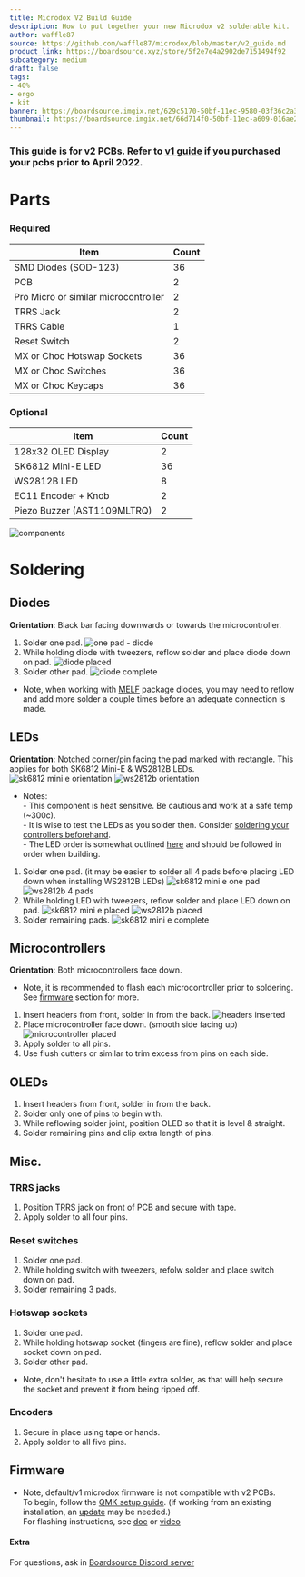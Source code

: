 ```yaml
---
title: Microdox V2 Build Guide
description: How to put together your new Microdox v2 solderable kit.
author: waffle87
source: https://github.com/waffle87/microdox/blob/master/v2_guide.md
product_link: https://boardsource.xyz/store/5f2e7e4a2902de7151494f92
subcategory: medium
draft: false
tags: 
- 40%
- ergo
- kit
banner: https://boardsource.imgix.net/629c5170-50bf-11ec-9580-03f36c2a30fa.jpg
thumbnail: https://boardsource.imgix.net/66d714f0-50bf-11ec-a609-016ae228379c.jpg?auto=format&ixlib=react-9.2.0&q=80&w=300&dpr=1
---
```


### This guide is for v2 PCBs. Refer to [v1 guide](v1_guide.md) if you purchased your pcbs prior to April 2022.

# Parts
### Required 
| Item | Count |
|------|-------|
| SMD Diodes (SOD-123) | 36 |
| PCB | 2 |
| Pro Micro or similar microcontroller | 2 |
| TRRS Jack | 2 | 
| TRRS Cable | 1 | 
| Reset Switch | 2 | 
| MX or Choc Hotswap Sockets | 36 | 
| MX or Choc Switches | 36 | 
| MX or Choc Keycaps | 36 |

### Optional 
| Item | Count | 
|------|-------|
| 128x32 OLED Display | 2 | 
| SK6812 Mini-E LED | 36 |
| WS2812B LED | 8 |
| EC11 Encoder + Knob | 2 |
| Piezo Buzzer (AST1109MLTRQ) | 2 |

![components](https://i.imgur.com/FEIkQC8.jpeg)

# Soldering
## Diodes
**Orientation**: Black bar facing downwards or towards the microcontroller.
1. Solder one pad.
![one pad - diode](https://i.imgur.com/BpFs8hm.jpeg)
2. While holding diode with tweezers, reflow solder and place diode down on pad.
![diode placed](https://i.imgur.com/6RBHm6E.jpeg)
3. Solder other pad.
![diode complete](https://i.imgur.com/SZJ47Yw.jpeg)
- Note, when working with [MELF](https://en.wikipedia.org/wiki/Metal_electrode_leadless_face) package diodes,
you may need to reflow and add more solder a couple times before an adequate connection is made.

## LEDs
**Orientation**: Notched corner/pin facing the pad marked with rectangle. This applies for both SK6812 Mini-E & WS2812B LEDs.
![sk6812 mini e orientation](https://i.imgur.com/EIdOVwT.jpeg)
![ws2812b orientation](https://i.imgur.com/pXG8wGq.jpeg)
- Notes: \
\- This component is heat sensitive. Be cautious and work at a safe temp (~300c). \
\- It is wise to test the LEDs as you solder then. Consider [soldering your controllers beforehand](https://github.com/waffle87/microdox/blob/master/v2_guide.md#microcontrollers). \
\- The LED order is somewhat outlined [here](https://github.com/qmk/qmk_firmware/blob/master/keyboards/boardsource/microdox/v2/v2.c#L8-#L17) and should be followed in order when building.
1. Solder one pad. (it may be easier to solder all 4 pads before placing LED down when installing WS2812B LEDs)
![sk6812 mini e one pad](https://i.imgur.com/N3e43eK.jpeg)
![ws2812b 4 pads](https://i.imgur.com/eAuOY2N.jpeg)
2. While holding LED with tweezers, reflow solder and place LED down on pad.
![sk6812 mini e placed](https://i.imgur.com/UNA4BMb.jpeg)
![ws2812b placed](https://i.imgur.com/tATAmL8.jpeg)
3. Solder remaining pads.
![sk6812 mini e complete](https://i.imgur.com/MTQPwNv.jpeg)

## Microcontrollers
**Orientation**: Both microcontrollers face down.
- Note, it is recommended to flash each microcontroller prior to soldering. See [firmware](https://github.com/waffle87/microdox/blob/master/v2_guide.md#firmware) section for more.
1. Insert headers from front, solder in from the back.
![headers inserted](https://i.imgur.com/tKdrLvl.jpeg)
2. Place microcontroller face down. (smooth side facing up)
![microcontroller placed](https://i.imgur.com/4gblRIt.jpeg)
3. Apply solder to all pins.
4. Use flush cutters or similar to trim excess from pins on each side.

## OLEDs
1. Insert headers from front, solder in from the back.
2. Solder only one of pins to begin with.
3. While reflowing solder joint, position OLED so that it is level & straight.
4. Solder remaining pins and clip extra length of pins.

## Misc.
### TRRS jacks
1. Position TRRS jack on front of PCB and secure with tape.
2. Apply solder to all four pins.
### Reset switches
1. Solder one pad.
2. While holding switch with tweezers, refolw solder and place switch down on pad.
3. Solder remaining 3 pads.
### Hotswap sockets
1. Solder one pad.
2. While holding hotswap socket (fingers are fine), reflow solder and place socket down on pad.
3. Solder other pad.
- Note, don't hesitate to use a little extra solder, as that will help secure the socket and prevent it from being ripped off.
### Encoders
1. Secure in place using tape or hands.
2. Apply solder to all five pins.

## Firmware
- Note, default/v1 microdox firmware is not compatible with v2 PCBs. \
To begin, follow the [QMK setup guide](https://docs.qmk.fm/#/newbs_getting_started). (if working from an existing installation, an [update](https://docs.qmk.fm/#/newbs_git_using_your_master_branch?id=updating-your-master-branch) may be needed.) \
For flashing instructions, see [doc](https://docs.qmk.fm/#/newbs_flashing) or [video](https://www.youtube.com/watch?v=fuBJbdCFF0Q)

#### Extra
For questions, ask in [Boardsource Discord server](https://discord.gg/5qpqbgaTYz)